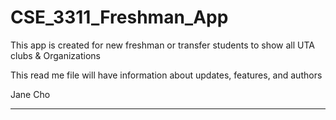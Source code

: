 # CSE_3311_Freshman_App

This app is created for new freshman or transfer students to show all UTA clubs & Organizations 

This read me file will have information about updates, features, and authors

Jane Cho

_______________________________________________________________________________________________________

